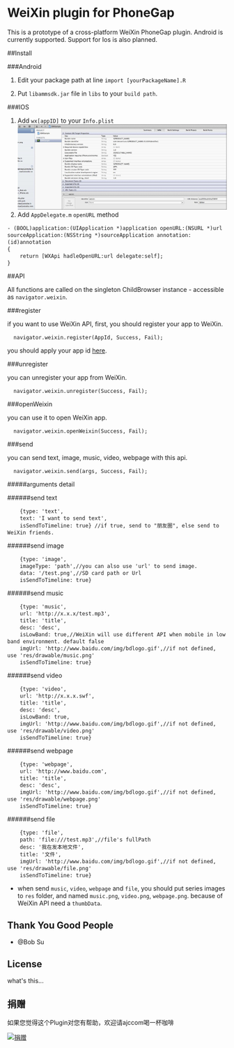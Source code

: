 # WeiXin plugin for PhoneGap

This is a prototype of a cross-platform WeiXin PhoneGap plugin. Android
is currently supported. Support for Ios is also planned.

##Install

###Android

1. Edit your package path at line `import [yourPackageName].R`

2. Put `libammsdk.jar` file in `libs` to your `build path`.

###IOS

1. Add `wx[appID]` to your `Info.plist`
![](ios_plist.jpg?raw=true)
2. Add `AppDelegate.m` `openURL` method
```
- (BOOL)application:(UIApplication *)application openURL:(NSURL *)url sourceApplication:(NSString *)sourceApplication annotation:(id)annotation
{
    return [WXApi hadleOpenURL:url delegate:self];
}
```

##API

All functions are called on the singleton ChildBrowser instance - accessible
as `navigator.weixin`.

###register
  
if you want to use WeiXin API, first, you should register your app to WeiXin.

```
  navigator.weixin.register(AppId, Success, Fail);
```

you should apply your app id [here](http://open.weixin.qq.com/app/list/?lang=zh_CN).

###unregister

you can unregister your app from WeiXin.

```
  navigator.weixin.unregister(Success, Fail);
```

###openWeixin

you can use it to open WeiXin app.

```
  navigator.weixin.openWeixin(Success, Fail);
```
  
###send

you can send text, image, music, video, webpage with this api.

```
  navigator.weixin.send(args, Success, Fail);
```

#####arguments detail

######send text

```
	{type: 'text',
	text: 'I want to send text',
	isSendToTimeline: true} //if true, send to "朋友圈", else send to WeiXin friends.
```

######send image

```
	{type: 'image',
	imageType: 'path',//you can also use 'url' to send image.
	data: '/test.png',//SD card path or Url
	isSendToTimeline: true}
```

######send music

```
	{type: 'music',
	url: 'http://x.x.x/test.mp3',
	title: 'title',
	desc: 'desc',
	isLowBand: true,//WeiXin will use different API when mobile in low band environment. default false
	imgUrl: 'http://www.baidu.com/img/bdlogo.gif',//if not defined, use 'res/drawable/music.png'
	isSendToTimeline: true}
```

######send video

```
	{type: 'video',
	url: 'http://x.x.x.swf',
	title: 'title',
	desc: 'desc',
	isLowBand: true,
	imgUrl: 'http://www.baidu.com/img/bdlogo.gif',//if not defined, use 'res/drawable/video.png'
	isSendToTimeline: true}
```

######send webpage

```
	{type: 'webpage',
	url: 'http://www.baidu.com',
	title: 'title',
	desc: 'desc',
	imgUrl: 'http://www.baidu.com/img/bdlogo.gif',//if not defined, use 'res/drawable/webpage.png'
	isSendToTimeline: true}
```

######send file

```
	{type: 'file',
	path: 'file:///test.mp3',//file's fullPath
	desc: '我在发本地文件',
	title: '文件',
	imgUrl: 'http://www.baidu.com/img/bdlogo.gif',//if not defined, use 'res/drawable/file.png'
	isSendToTimeline: true}
```

* when send `music`, `video`, `webpage` and `file`, you should put series images to `res` folder,
and named `music.png`, `video.png`, `webpage.png`.
because of WeiXin API need a `thumbData`.

## Thank You Good People

* @Bob Su

## License

what's this...

## 捐赠
如果您觉得这个Plugin对您有帮助，欢迎请ajccom喝一杯咖啡

[![捐赠](https://img.alipay.com/sys/personalprod/style/mc/btn-index.png)](https://me.alipay.com/ajccom)

